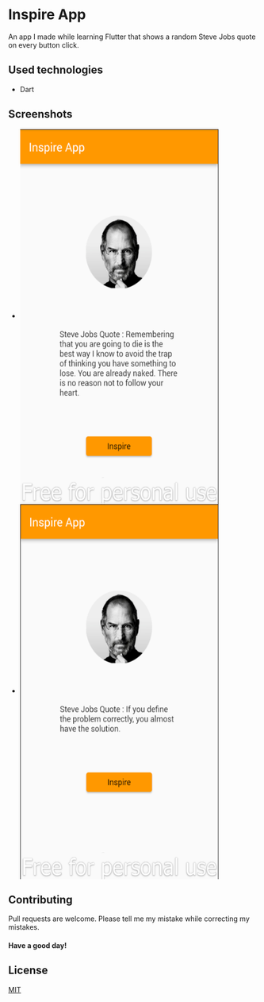 # Inspire App

An app I made while learning Flutter that shows a random Steve Jobs quote on every button click.

## Used technologies
- Dart
## Screenshots
- <img align="center" width="400" height="755" src="screenshots/homepage1.png">

- <img align="center" width="400" height="755" src="screenshots/homepage2.png">

## Contributing
Pull requests are welcome. Please tell me my mistake while correcting my mistakes.

#### Have a good day!
## License
[MIT](https://choosealicense.com/licenses/mit/)
